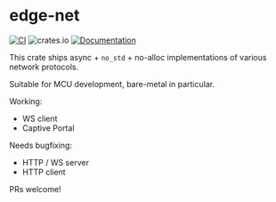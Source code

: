 # edge-net

[![CI](https://github.com/ivmarkov/edge-net/actions/workflows/ci.yml/badge.svg)](https://github.com/ivmarkov/edge-net/actions/workflows/ci.yml)
![crates.io](https://img.shields.io/crates/v/edge-net.svg)
[![Documentation](https://docs.rs/edge-net/badge.svg)](https://docs.rs/edge-net)

This crate ships async + `no_std` + no-alloc implementations of various network protocols.

Suitable for MCU development, bare-metal in particular.

Working:
* WS client
* Captive Portal

Needs bugfixing:
* HTTP / WS server
* HTTP client

PRs welcome!
